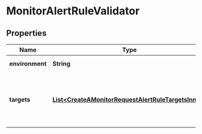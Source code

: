 

# MonitorAlertRuleValidator


## Properties

| Name | Type | Description | Notes |
|------------ | ------------- | ------------- | -------------|
|**environment** | **String** | Name of the environment |  [optional] |
|**targets** | [**List&lt;CreateAMonitorRequestAlertRuleTargetsInner&gt;**](CreateAMonitorRequestAlertRuleTargetsInner.md) | Array of dictionaries with information of the user or team to be notified |  |



